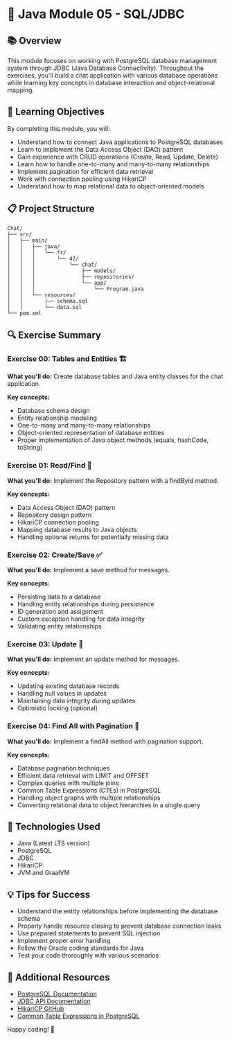 # 🌟 Java Module 05 - SQL/JDBC

## 📚 Overview

This module focuses on working with PostgreSQL database management system through JDBC (Java Database Connectivity). Throughout the exercises, you'll build a chat application with various database operations while learning key concepts in database interaction and object-relational mapping.

## 🎯 Learning Objectives

By completing this module, you will:

- Understand how to connect Java applications to PostgreSQL databases
- Learn to implement the Data Access Object (DAO) pattern
- Gain experience with CRUD operations (Create, Read, Update, Delete)
- Learn how to handle one-to-many and many-to-many relationships
- Implement pagination for efficient data retrieval
- Work with connection pooling using HikariCP
- Understand how to map relational data to object-oriented models

## 📋 Project Structure

```
Chat/
├── src/
│   ├── main/
│   │   ├── java/
│   │   │   └── fr/
│   │   │       └── 42/
│   │   │           └── chat/
│   │   │               ├── models/
│   │   │               ├── repositories/
│   │   │               └── app/
│   │   │                   └── Program.java
│   │   └── resources/
│   │       ├── schema.sql
│   │       └── data.sql
└── pom.xml
```

## 🔍 Exercise Summary

### Exercise 00: Tables and Entities 🏗️

**What you'll do:** Create database tables and Java entity classes for the chat application.

**Key concepts:**
- Database schema design
- Entity relationship modeling
- One-to-many and many-to-many relationships
- Object-oriented representation of database entities
- Proper implementation of Java object methods (equals, hashCode, toString)

### Exercise 01: Read/Find 📖

**What you'll do:** Implement the Repository pattern with a findById method.

**Key concepts:**
- Data Access Object (DAO) pattern
- Repository design pattern
- HikariCP connection pooling
- Mapping database results to Java objects
- Handling optional returns for potentially missing data

### Exercise 02: Create/Save ✅

**What you'll do:** Implement a save method for messages.

**Key concepts:**
- Persisting data to a database
- Handling entity relationships during persistence
- ID generation and assignment
- Custom exception handling for data integrity
- Validating entity relationships

### Exercise 03: Update 🔄

**What you'll do:** Implement an update method for messages.

**Key concepts:**
- Updating existing database records
- Handling null values in updates
- Maintaining data integrity during updates
- Optimistic locking (optional)

### Exercise 04: Find All with Pagination 📑

**What you'll do:** Implement a findAll method with pagination support.

**Key concepts:**
- Database pagination techniques
- Efficient data retrieval with LIMIT and OFFSET
- Complex queries with multiple joins
- Common Table Expressions (CTEs) in PostgreSQL
- Handling object graphs with multiple relationships
- Converting relational data to object hierarchies in a single query

## 🚀 Technologies Used

- Java (Latest LTS version)
- PostgreSQL
- JDBC
- HikariCP
- JVM and GraalVM

## 💡 Tips for Success

- Understand the entity relationships before implementing the database schema
- Properly handle resource closing to prevent database connection leaks
- Use prepared statements to prevent SQL injection
- Implement proper error handling
- Follow the Oracle coding standards for Java
- Test your code thoroughly with various scenarios

## 🔗 Additional Resources

- [PostgreSQL Documentation](https://www.postgresql.org/docs/)
- [JDBC API Documentation](https://docs.oracle.com/javase/8/docs/technotes/guides/jdbc/)
- [HikariCP GitHub](https://github.com/brettwooldridge/HikariCP)
- [Common Table Expressions in PostgreSQL](https://www.postgresql.org/docs/current/queries-with.html)

Happy coding! 🎉